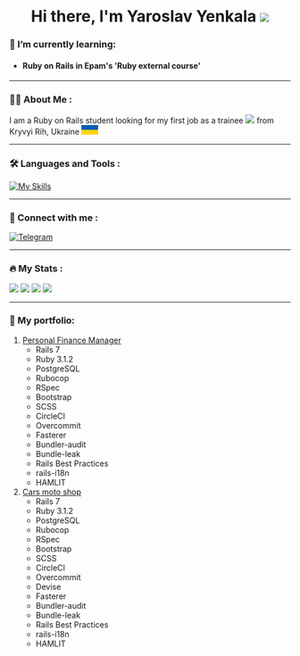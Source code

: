<h1 align="center">Hi there, I'm Yaroslav Yenkala</a> 
<img src="https://github.com/blackcater/blackcater/raw/main/images/Hi.gif" height="32"/></h1>

### 🌱 I’m currently learning:

- #### Ruby on Rails in Epam's 'Ruby external course'

----

### :man_technologist: About Me :

I am a Ruby on Rails student looking for my first job as a trainee <img src="https://media.giphy.com/media/WUlplcMpOCEmTGBtBW/giphy.gif" width="30"> from  Kryvyi Rih, Ukraine <img src="https://github.com/hampusborgos/country-flags/blob/main/png1000px/ua.png" height="17" width="30"/>

----

### :hammer_and_wrench: Languages and Tools :

[![My Skills](https://skillicons.dev/icons?i=ruby,rails,postgres,git,bash,html,css,scss,js,bootstrap,linux,stackoverflow&perline=6)](https://skillicons.dev)

----

### :bell: Connect with me :

[![Telegram](https://img.shields.io/badge/telegram-2A8BD2?style=for-the-badge&logo=telegram&logoColor=white)](https://t.me/Yaroslav_Ye)

----

### :fire: My Stats :

![](http://github-profile-summary-cards.vercel.app/api/cards/profile-details?username=yaroslavrick&theme=github_dark)
![](http://github-profile-summary-cards.vercel.app/api/cards/stats?username=yaroslavrick&theme=github_dark)
![](http://github-profile-summary-cards.vercel.app/api/cards/productive-time?username=yaroslavrick&theme=github_dark)
![](http://github-profile-summary-cards.vercel.app/api/cards/repos-per-language?username=yaroslavrick&theme=github_dark)

----

### 🔭 My portfolio:

1. [Personal Finance Manager](https://financeapp-production.up.railway.app/)
   - Rails 7
   - Ruby 3.1.2
   - PostgreSQL
   - Rubocop
   - RSpec
   - Bootstrap
   - SCSS
   - CircleCI
   - Overcommit
   - Fasterer
   - Bundler-audit
   - Bundle-leak
   - Rails Best Practices
   - rails-i18n
   - HAMLIT
2. [Cars moto shop](https://caradvertisementsweb-production.up.railway.app/)
   - Rails 7
   - Ruby 3.1.2
   - PostgreSQL
   - Rubocop
   - RSpec
   - Bootstrap
   - SCSS
   - CircleCI
   - Overcommit
   - Devise
   - Fasterer
   - Bundler-audit
   - Bundle-leak
   - Rails Best Practices
   - rails-i18n
   - HAMLIT
